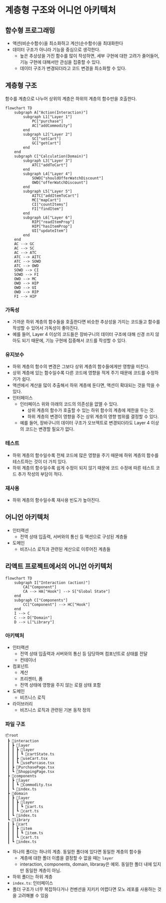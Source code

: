 # 계층형 구조와 어니언 아키텍처

## 함수형 프로그래밍

- 액션(비순수함수)을 최소화하고 계산(순수함수)을 최대화한다
- 데이터 구조가 아니라 기능을 중심으로 생각한다.
  - 높은 추상성을 가진 함수를 많이 작성하면, 세부 구현에 대한 고려가 줄어들어, 기능 구현에 대해서만 관심을 집중할 수 있다.
  - 데이터 구조가 변경되더라고 코드 변경을 최소화할 수 있다.

## 계층형 구조

함수를 계층으로 나누어 상위의 계층은 하위의 계층의 함수만을 호출한다.

```mermaid
flowchart TD
	subgraph A["Action(Interaction)"]
		subgraph L1["Layer 1"]
			PC["purchase"]
			AC["addCommodity"]
		end
		subgraph L2["Layer 2"]
			SC["setCart"]
			GC["getCart"]
		end
	end
	subgraph C["Calculation(Domain)"]
		subgraph L3["Layer 3"]
			ATC["addToCart"]
		end
		subgraph L4["Layer 4"]
			SOWD["shouldOfferWatchDiscount"]
			OWD["offerWatchDiscount"]
		end
		subgraph L5["Layer 5"]
			AITC["addItemToCart"]
			MC["mapCart"]
			CI["countItems"]
			FI["findItem"]
		end
		subgraph L6["Layer 6"]
			RIP["readItemProp"]
			HIP["hasItemProp"]
			UI["updateItem"]
		end
	end
	AC --> GC
	AC --> SC
	AC --> ATC
	ATC --> AITC
	ATC --> SOWD
	ATC --> OWD
	SOWD --> CI
	SOWD --> FI
	OWD --> MC
	OWD --> HIP
	OWD --> UI
	OWD --> RIP
	FI --> HIP

```

### 가독성

- 가까운 하위 계층의 함수들을 호출한다면 비슷한 추상성을 가지는 코드들고 함수를 작성할 수 있어서 가독성이 좋아진다.
- 예를 들어, Layer 4 이상의 코드들은 장바구니의 데이터 구조에 대해 신경 쓰지 않아도 되기 때문에, 기능 구현에 집중해서 코드를 작성할 수 있다.

### 유지보수

- 하위 계층의 함수의 변경은 그보다 상위 계층의 함수들에게만 영향을 미친다.
- 상위 계층에 있는 함수일수록 다른 코드에 영향을 적게 주기 때문에 코드를 수정하기가 쉽다.
- 액션에서 계산을 많이 추출해서 하위 계층에 둔다면, 액션이 확대되는 것을 막을 수 있다.
- 인터페이스
  - 인터페이스 위와 아래의 코드의 의존성을 없앨 수 있다.
    - 상위 계층의 함수가 호출할 수 있는 하위 함수의 계층에 제한을 두는 것.
    - 하위 계층의 변경이 영향을 주는 상위 계층의 영향 범위를 결정할 수 있다.
  - 예를 들어, 장바구니의 데이터 구조가 오브젝트로 변경되더라도 Layer 4 이상의 코드는 변경할 필요가 없다.

### 테스트

- 하위 계층의 함수일수록 전체 코드에 많은 영향을 주기 때문에 하위 계층의 함수를 테스트하는 것이 더 가치 있다.
- 하위 계층의 함수일수록 쉽게 수정이 되지 않기 때문에 코드 수정에 따른 테스트 코드 추가 작성의 부담이 적다.

### 재사용

- 하위 계층의 함수일수록 재사용 빈도가 높아진다.

## 어니언 아키텍처

- 인터랙션
  - 전역 상태 입출력, 서버와의 통신 등 액션으로 구성된 계층들
- 도메인
  - 비즈니스 로직과 관련된 계산으로 이루어진 계층들

## 리액트 프로젝트에서의 어니언 아키텍처

```mermaid
flowchart TD
	subgraph I["Interaction (action)"]
		CA["Component"]
		CA --> HA["Hook"] --> S["Global State"]
	end
	subgraph C["Components"]
		CC["Component"] --> HC["Hook"]
	end
	I --> C
	C --> D["Domain"]
	D --> L["Library"]

```

### 아키텍처

- 인터랙션
  - 전역 상태 입출력과 서버와의 통신 등 담당하며 컴포넌트로 상태를 전달
  - 컨테이너
- 컴포넌트
  - 계산
  - 프리젠터, 폼
  - 전역 상태에 영향을 주지 않는 로컬 상태 포함
- 도메인
  - 비즈니스 로직
- 라이브러리
  - 비즈니스 로직과 관련된 기본 동작 정의

### 파일 구조

```
📦root
 ┣ 📂interaction
 ┃ ┣ 📂layer
 ┃ ┃ ┣ 📂layer
 ┃ ┃ ┃ ┗ 📜cartState.ts
 ┃ ┃ ┣ 📜useCart.tsx
 ┃ ┃ ┗ 📜usePurcase.tsx
 ┃ ┣ 📜PurchasePage.tsx
 ┃ ┗ 📜ShoppingPage.tsx
 ┣ 📂components
 ┃ ┣ 📂layer
 ┃ ┃ ┗ 📜Commodity.tsx
 ┃ ┗ 📜index.ts
 ┣ 📂domain
 ┃ ┣ 📂layer
 ┃ ┃ ┣ 📂layer
 ┃ ┃ ┃ ┗ 📜cart.ts
 ┃ ┃ ┗ 📜cart.ts
 ┃ ┗ 📜index.ts
 ┗ 📂library
 ┃ ┣ 📂cart
 ┃ ┃ ┣ 📂item
 ┃ ┃ ┃ ┗ 📜item.ts
 ┃ ┃ ┗ 📜cart.ts
 ┃ ┗ 📜index.ts
```

- 하나의 폴더는 하나의 계층. 동일한 폴더에 있다면 동일한 계층의 함수들
  - 계층에 대한 폴더 이름을 결정할 수 없을 때는 `layer`
  - interaction, components, domain, libraray은 예외. 동일한 폴더 내에 있지만 동일한 계층이 아님.
- 하위 폴더는 하위 계층
- `index.ts`: 인터페이스
- 폴더 구조가 너무 복잡하다거나 컨벤션을 지키키 어렵다면 모노 레포를 사용하는 것을 고려해볼 수 있음
